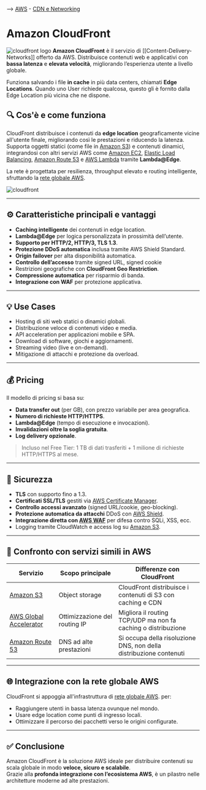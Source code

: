 --> [AWS](00-Intro/AWS.md)  -  [CDN e Networking](03-CDN-e-Networking/Rete-globale-AWS.md)
# Amazon CloudFront

![cloudfront logo](cloudfront-logo.png)
**Amazon CloudFront** è il servizio di [[Content-Delivery-Networks]] offerto da AWS. Distribuisce contenuti web e applicativi con **bassa latenza** e **elevata velocità**, migliorando l’esperienza utente a livello globale.

Funziona salvando i file **in cache** in più data centers, chiamati **Edge Locations**. Quando uno User richiede qualcosa, questo gli è fornito dalla Edge Location più vicina che ne dispone.

## 🔍 Cos'è e come funziona

CloudFront distribuisce i contenuti da **edge location** geograficamente vicine all'utente finale, migliorando così le prestazioni e riducendo la latenza.  
Supporta oggetti statici (come file in [Amazon S3](02-Storage-services/Amazon-S3.md)) e contenuti dinamici, integrandosi con altri servizi AWS come [Amazon EC2](01-Compute-options/Amazon-EC2.md), [Elastic Load Balancing](03-CDN-e-Networking/Amazon-ELB.md), [Amazon Route 53](03-CDN-e-Networking/Amazon-Route-53.md) e [AWS Lambda](01-Compute-options/AWS-Lambda.md) tramite **Lambda@Edge**.

La rete è progettata per resilienza, throughput elevato e routing intelligente, sfruttando la [rete globale AWS](03-CDN-e-Networking/Rete-globale-AWS.md).

![cloudfront](cloudfront.jpg)

---

## ⚙️ Caratteristiche principali e vantaggi

- **Caching intelligente** dei contenuti in edge location.
- **Lambda@Edge** per logica personalizzata in prossimità dell’utente.
- **Supporto per HTTP/2, HTTP/3, TLS 1.3**.
- **Protezione DDoS automatica** inclusa tramite AWS Shield Standard.
- **Origin failover** per alta disponibilità automatica.
- **Controllo dell’accesso** tramite signed URL, signed cookie
- Restrizioni geografiche con **CloudFront Geo Restriction**.
- **Compressione automatica** per risparmio di banda.
- **Integrazione con WAF** per protezione applicativa.

---

## 💡 Use Cases

- Hosting di siti web statici o dinamici globali.
- Distribuzione veloce di contenuti video e media.
- API acceleration per applicazioni mobile e SPA.
- Download di software, giochi e aggiornamenti.
- Streaming video (live e on-demand).
- Mitigazione di attacchi e protezione da overload.

---

## 💰 Pricing

Il modello di pricing si basa su:

- **Data transfer out** (per GB), con prezzo variabile per area geografica.
- **Numero di richieste HTTP/HTTPS**.
- **Lambda@Edge** (tempo di esecuzione e invocazioni).
- **Invalidazioni oltre la soglia gratuita**.
- **Log delivery opzionale**.

> Incluso nel Free Tier: 1 TB di dati trasferiti + 1 milione di richieste HTTP/HTTPS al mese.

---

## 🔐 Sicurezza

- **TLS** con supporto fino a 1.3.
- **Certificati SSL/TLS** gestiti via [AWS Certificate Manager](09-Sicurezza-Compliance-Governance/Sicurezza/AWS-Certificate-Manager.md).
- **Controllo accessi avanzato** (signed URL/cookie, geo-blocking).
- **Protezione automatica da attacchi** DDoS con [AWS Shield](09-Sicurezza-Compliance-Governance/Sicurezza/AWS-Shield.md).
- **Integrazione diretta con [AWS WAF](09-Sicurezza-Compliance-Governance/Sicurezza/AWS-WAF.md)** per difesa contro SQLi, XSS, ecc.
- Logging tramite CloudWatch e access log su [Amazon S3](02-Storage-services/Amazon-S3.md).

---

## 🔁 Confronto con servizi simili in AWS

| Servizio                                      | Scopo principale                             | Differenze con CloudFront                                       |
|-----------------------------------------------|-----------------------------------------------|------------------------------------------------------------------|
| [Amazon S3](02-Storage-services/Amazon-S3.md)                     | Object storage                                | CloudFront distribuisce i contenuti di S3 con caching e CDN      |
| [AWS Global Accelerator](03-CDN-e-Networking/AWS-Global-Accelerator.md) | Ottimizzazione del routing IP                 | Migliora il routing TCP/UDP ma non fa caching o distribuzione   |
| [Amazon Route 53](03-CDN-e-Networking/Amazon-Route-53.md)         | DNS ad alte prestazioni                       | Si occupa della risoluzione DNS, non della distribuzione contenuti |

---

## 🌐 Integrazione con la rete globale AWS

CloudFront si appoggia all'infrastruttura di [rete globale AWS](03-CDN-e-Networking/Rete-globale-AWS.md). per:

- Raggiungere utenti in bassa latenza ovunque nel mondo.
- Usare edge location come punti di ingresso locali.
- Ottimizzare il percorso dei pacchetti verso le origini configurate.

---

## ✅ Conclusione

Amazon CloudFront è la soluzione AWS ideale per distribuire contenuti su scala globale in modo **veloce, sicuro e scalabile**.  
Grazie alla **profonda integrazione con l’ecosistema AWS**, è un pilastro nelle architetture moderne ad alte prestazioni.